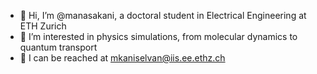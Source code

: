 - 👋 Hi, I’m @manasakani, a doctoral student in Electrical Engineering at ETH Zurich
- 🙌 I’m interested in physics simulations, from molecular dynamics to quantum transport
- 🤝 I can be reached at mkaniselvan@iis.ee.ethz.ch 
